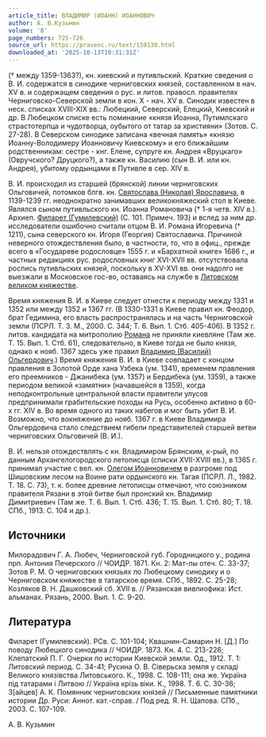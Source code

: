 ```yaml
---
article_title: ВЛАДИМИР (ИОАНН) ИОАННОВИЧ
author: А. В.Кузьмин
volume: '8'
page_numbers: 725-726
source_url: https://pravenc.ru/text/159130.html
downloaded_at: '2025-10-13T10:31:31Z'
---
```


(† между 1359-1363?), кн. киевский и путивльский. Краткие сведения о В. И. содержатся в синодике черниговских князей, составленном в нач. XV в. и содержащем сведения о рус. и литов. правосл. правителях Черниговско-Северской земли в кон. X - нач. XV в. Синодик известен в неск. списках XVIII-XIX вв.: Любецкий, Северский, Елецкий, Киевский и др. В Любецком списке есть поминание «князя Иоанна, Путимлскаго страстотерпца и чудотворца, оубытого от татар за християни» (Зотов. С. 27-28). В Северском синодике записана «вечная память» «князю Иоанну-Володимеру Иоанновичу Киевскому» и его ближайшим родственникам: сестре - кнг. Елене, супруге кн. Андрея «Вруцкаго» (Овручского? Друцкого?), а также кн. Василию (сын В. И. или кн. Андрея), убитому ордынцами в Путивле в сер. XIV в.

В. И. происходил из старшей (брянской) линии черниговских Ольговичей, потомков блгв. кн. [Святослава (Николая) Ярославича](<https://pravenc.ru/text/Святослав (Николай) Ярославич.html>), в 1139-1239 гг. неоднократно занимавших великокняжеский стол в Киеве. Являлся сыном путивльского кн. Иоанна Романовича († 1-я четв. XIV в.). Архиеп. [Филарет (Гумилевский)](<https://pravenc.ru/text/Филарет (Гумилевский).html>) (С. 101. Примеч. 193) и вслед за ним др. исследователи ошибочно считали отцом В. И. Романа Игоревича († 1211), сына северского кн. Игоря (Георгия) Святославича. Причиной неверного отождествления было, в частности, то, что в офиц., прежде всего в «Государеве родословце» 1555 г. и «Бархатной книге» 1686 г., и частных редакциях рус. родословных книг XVI-XVII вв. отсутствовала роспись путивльских князей, поскольку в XV-XVI вв. они надолго не выезжали в Московское гос-во, оставаясь на службе в [Литовском великом княжестве](<https://pravenc.ru/text/Литовском великом княжестве.html>).

Время княжения В. И. в Киеве следует отнести к периоду между 1331 и 1352 или между 1352 и 1367 гг. (В 1330-1331 в Киеве правил кн. Феодор, брат Гедимина, его власть распространялась и на часть Черниговской земли (ПСРЛ. Т. 3. М., 2000. С. 344; Т. 6. Вып. 1. Стб. 405-406). В 1352 г. литов. кандидата на митрополию [Романа](https://pravenc.ru/text/Роман.html) не приняли киевляне (Там же. Т. 15. Вып. 1. Стб. 61), следовательно, в Киеве тогда не было князя, однако к нояб. 1367 здесь уже правил [Владимир (Василий) Ольгердович](<https://pravenc.ru/text/Владимир (Василий) Ольгердович.html>).) Время княжения В. И. в Киеве совпадает с концом правления в Золотой Орде хана Узбека (ум. 1341), временем правления его преемников - Джанибека (ум. 1357) и Бердибека (ум. 1359), а также периодом великой «замятни» (начавшейся в 1359), когда неподконтрольные центральной власти правители улусов предпринимали грабительские походы на Русь, особенно активно в 60-х гг. XIV в. Во время одного из таких набегов и мог быть убит В. И. Возможно, что вокняжение до нояб. 1367 г. в Киеве Владимира Ольгердовича стало следствием гибели представителей старшей ветви черниговских Ольговичей (В. И.).

В. И. нельзя отождествлять с кн. Владимиром Брянским, к-рый, по данным Архангелогородского летописца (списки XVII-XVIII вв.), в 1365 г. принимал участие с вел. кн. [Олегом Иоанновичем](<https://pravenc.ru/text/Олегом Иоанновичем.html>) в разгроме под Шишовским лесом на Воине рати ордынского кн. Тагая (ПСРЛ. Л., 1982. Т. 18. С. 73), т. к. более древние летописцы отмечают, что союзником правителя Рязани в этой битве был пронский кн. Владимир Димитриевич (Там же. Т. 6. Вып. 1. Стб. 436; Т. 15. Вып. 1. Стб. 80; Т. 18. СПб., 1913. С. 104 и др.).

## Источники

Милорадович Г. А. Любеч, Черниговской губ. Городницкого у., родина прп. Антония Печерского // ЧОИДР. 1871. Кн. 2: Мат-лы отеч. С. 33-37; Зотов Р. М. О черниговских князьях по Любецкому синодику и о Черниговском княжестве в татарское время. СПб., 1892. С. 25-28; Козляков В. Н. Дашковский сб. XVII в. // Рязанская вивлиофика: Ист. альманах. Рязань, 2000. Вып. 1. С. 9-20.

## Литература

Филарет (Гумилевский). РСв. С. 101-104; Квашнин-Самарин Н. [Д.] По поводу Любецкого синодика // ЧОИДР. 1873. Кн. 4. С. 213-226; Клепатский П. Г. Очерки по истории Киевской земли. Од., 1912. Т. 1: Литовский период. С. 34-41; Русина О. В. Сiверьска земля у складi Великого князiвства Литовського. К., 1998. С. 108-111; она же. Украïна пiд татарами i Литвою // Украïна крiзь вiки. К., 1998. Т. 6. С. 30-36; З[айцев] А. К. Помянник черниговских князей // Письменные памятники истории Др. Руси: Аннот. кат.-справ. / Под ред. Я. Н. Щапова. СПб., 2003. С. 107-109.

А. В.  Кузьмин
